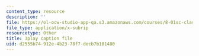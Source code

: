 ```yaml
---
content_type: resource
description: ''
file: https://ol-ocw-studio-app-qa.s3.amazonaws.com/courses/8-01sc-classical-mechanics-fall-2016/d2555b74912e4b2378f7decb7b101480_0jWwl0bt6aU.srt
file_type: application/x-subrip
resourcetype: Other
title: 3play caption file
uid: d2555b74-912e-4b23-78f7-decb7b101480
---
```

